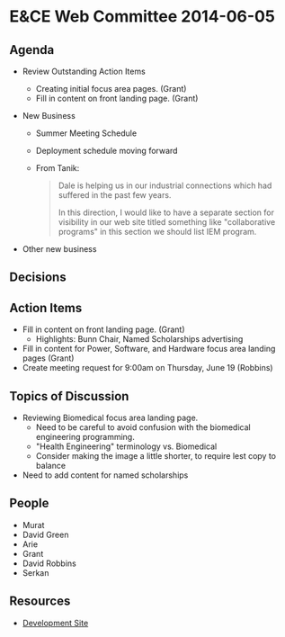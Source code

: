 # E&CE Web Committee 2014-06-05

## Agenda

* Review Outstanding Action Items
	* Creating initial focus area pages. (Grant)
	* Fill in content on front landing page. (Grant)
* New Business
	* Summer Meeting Schedule
	* Deployment schedule moving forward
	* From Tanik:

		> Dale is helping us in our industrial connections which had suffered in the past few years. 
		>
		> In this direction, I would like to have a separate section for visibility in our web
		> site titled something like "collaborative programs" in this section we should list 
		> IEM program.

* Other new business

## Decisions


## Action Items

* Fill in content on front landing page. (Grant)
	* Highlights: Bunn Chair, Named Scholarships advertising
* Fill in content for Power, Software, and Hardware focus area landing pages (Grant)
* Create meeting request for 9:00am on Thursday, June 19 (Robbins)


## Topics of Discussion

* Reviewing Biomedical focus area landing page.
	* Need to be careful to avoid confusion with the biomedical engineering programming.
	* "Health Engineering" terminology vs. Biomedical
	* Consider making the image a little shorter, to require lest copy to balance
* Need to add content for named scholarships

## People

* Murat
* David Green
* Arie
* Grant
* David Robbins
* Serkan

## Resources

* [Development Site](http://wwwpj2.it.uab.edu/engineering/ece/)
